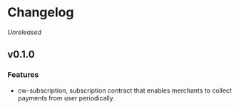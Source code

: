 # Changelog

*Unreleased*

## v0.1.0

### Features
- cw-subscription, subscription contract that enables merchants to collect payments from user periodically.
